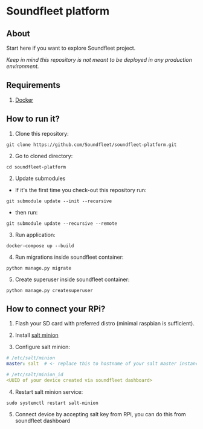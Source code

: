 # Soundfleet platform

## About

Start here if you want to explore Soundfleet project.

_Keep in mind  this repository is not meant to be deployed in any production environment._

## Requirements
1. [Docker](https://docs.docker.com/install/)

## How to run it?
1. Clone this repository:
```shell
git clone https://github.com/Soundfleet/soundfleet-platform.git
```
2. Go to cloned directory:
```shell
cd soundfleet-platform
```
2. Update submodules
* If it's the first time you check-out this repository run:
```shell
git submodule update --init --recursive
```
* then run:
```shell
git submodule update --recursive --remote
```
3. Run application:
```shell
docker-compose up --build
```
4. Run migrations inside soundfleet container:
```shell
python manage.py migrate
```
5. Create superuser inside soundfleet container:
```shell
python manage.py createsuperuser
```

## How to connect your RPi?
1. Flash your SD card with preferred distro (minimal raspbian is sufficient).

2. Install [salt minion](https://docs.saltproject.io/salt/install-guide/en/latest/)

3. Configure salt minion:
```yaml
# /etc/salt/minion
master: salt  # <- replace this to hostname of your salt master instance
```

```yaml
# /etc/salt/minion_id
<UUID of your device created via soundfleet dashboard>
```

4. Restart salt minion service:
```shell
sudo systemctl restart salt-minion
```

5. Connect device by accepting salt key from RPi, you can do this from soundfleet dashboard
